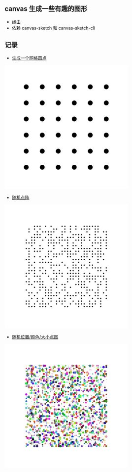 ## canvas 生成一些有趣的图形
* [缘由](https://github.com/mattdesl/workshop-generative-art)
* 依赖 canvas-sketch 和 canvas-sketch-cli

## 记录
* [生成一个网格圆点](./src/grid.js)  
<img src="./images/grid.png" width = "400" height = "400"/>

* [随机点阵](./src/grid-random.js)  
<img src="./images/random_points.png" width = "400" height = "400"/>

* [随机位置/颜色/大小点图](./src/grid-picture.js)  
<img src="./images/colorful_point.png" width = "400" height = "400"/>